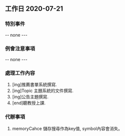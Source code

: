 ## 工作日 2020-07-21

### 特別事件

-- none ---

### 例會注意事項

-- none ---

### 處理工作內容

1. [ing]推薦書單系統撰寫.
2. [ing]Topic 主題系統的文件撰寫.
3. [ing]公告主題撰寫.
4. [end]聽教授上課.

### 代辦事項

1. memoryCahce 儲存搜尋作為key值, symbol內容會消失。
